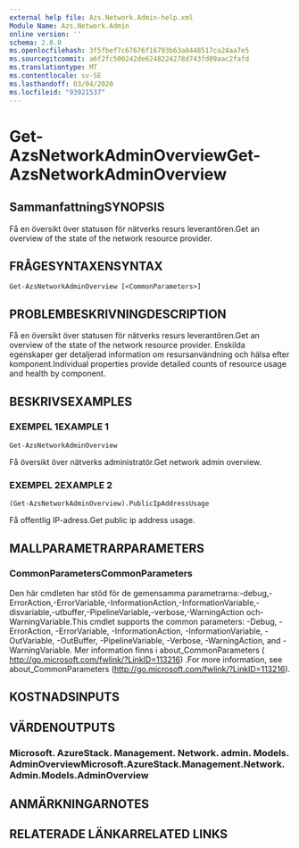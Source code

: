 ```yaml
---
external help file: Azs.Network.Admin-help.xml
Module Name: Azs.Network.Admin
online version: ''
schema: 2.0.0
ms.openlocfilehash: 3f5fbef7c67676f16793b63a8448517ca24aa7e5
ms.sourcegitcommit: a6f2fc500242de6248224278d743fd09aac2fafd
ms.translationtype: MT
ms.contentlocale: sv-SE
ms.lasthandoff: 03/04/2020
ms.locfileid: "93921537"
---
```

# <span data-ttu-id="0b14a-101">Get-AzsNetworkAdminOverview</span><span class="sxs-lookup"><span data-stu-id="0b14a-101">Get-AzsNetworkAdminOverview</span></span>

## <span data-ttu-id="0b14a-102">Sammanfattning</span><span class="sxs-lookup"><span data-stu-id="0b14a-102">SYNOPSIS</span></span>
<span data-ttu-id="0b14a-103">Få en översikt över statusen för nätverks resurs leverantören.</span><span class="sxs-lookup"><span data-stu-id="0b14a-103">Get an overview of the state of the network resource provider.</span></span>

## <span data-ttu-id="0b14a-104">FRÅGESYNTAXEN</span><span class="sxs-lookup"><span data-stu-id="0b14a-104">SYNTAX</span></span>

```
Get-AzsNetworkAdminOverview [<CommonParameters>]
```

## <span data-ttu-id="0b14a-105">PROBLEMBESKRIVNING</span><span class="sxs-lookup"><span data-stu-id="0b14a-105">DESCRIPTION</span></span>
<span data-ttu-id="0b14a-106">Få en översikt över statusen för nätverks resurs leverantören.</span><span class="sxs-lookup"><span data-stu-id="0b14a-106">Get an overview of the state of the network resource provider.</span></span> <span data-ttu-id="0b14a-107">Enskilda egenskaper ger detaljerad information om resursanvändning och hälsa efter komponent.</span><span class="sxs-lookup"><span data-stu-id="0b14a-107">Individual properties provide detailed counts of resource usage and health by component.</span></span>

## <span data-ttu-id="0b14a-108">BESKRIVS</span><span class="sxs-lookup"><span data-stu-id="0b14a-108">EXAMPLES</span></span>

### <span data-ttu-id="0b14a-109">EXEMPEL 1</span><span class="sxs-lookup"><span data-stu-id="0b14a-109">EXAMPLE 1</span></span>
```
Get-AzsNetworkAdminOverview
```

<span data-ttu-id="0b14a-110">Få översikt över nätverks administratör.</span><span class="sxs-lookup"><span data-stu-id="0b14a-110">Get network admin overview.</span></span>

### <span data-ttu-id="0b14a-111">EXEMPEL 2</span><span class="sxs-lookup"><span data-stu-id="0b14a-111">EXAMPLE 2</span></span>
```
(Get-AzsNetworkAdminOverview).PublicIpAddressUsage
```

<span data-ttu-id="0b14a-112">Få offentlig IP-adress.</span><span class="sxs-lookup"><span data-stu-id="0b14a-112">Get public ip address usage.</span></span>

## <span data-ttu-id="0b14a-113">MALLPARAMETRAR</span><span class="sxs-lookup"><span data-stu-id="0b14a-113">PARAMETERS</span></span>

### <span data-ttu-id="0b14a-114">CommonParameters</span><span class="sxs-lookup"><span data-stu-id="0b14a-114">CommonParameters</span></span>
<span data-ttu-id="0b14a-115">Den här cmdleten har stöd för de gemensamma parametrarna:-debug,-ErrorAction,-ErrorVariable,-InformationAction,-InformationVariable,-disvariable,-utbuffer,-PipelineVariable,-verbose,-WarningAction och-WarningVariable.</span><span class="sxs-lookup"><span data-stu-id="0b14a-115">This cmdlet supports the common parameters: -Debug, -ErrorAction, -ErrorVariable, -InformationAction, -InformationVariable, -OutVariable, -OutBuffer, -PipelineVariable, -Verbose, -WarningAction, and -WarningVariable.</span></span> <span data-ttu-id="0b14a-116">Mer information finns i about_CommonParameters ( http://go.microsoft.com/fwlink/?LinkID=113216) .</span><span class="sxs-lookup"><span data-stu-id="0b14a-116">For more information, see about_CommonParameters (http://go.microsoft.com/fwlink/?LinkID=113216).</span></span>

## <span data-ttu-id="0b14a-117">KOSTNADS</span><span class="sxs-lookup"><span data-stu-id="0b14a-117">INPUTS</span></span>

## <span data-ttu-id="0b14a-118">VÄRDEN</span><span class="sxs-lookup"><span data-stu-id="0b14a-118">OUTPUTS</span></span>

### <span data-ttu-id="0b14a-119">Microsoft. AzureStack. Management. Network. admin. Models. AdminOverview</span><span class="sxs-lookup"><span data-stu-id="0b14a-119">Microsoft.AzureStack.Management.Network.Admin.Models.AdminOverview</span></span>

## <span data-ttu-id="0b14a-120">ANMÄRKNINGAR</span><span class="sxs-lookup"><span data-stu-id="0b14a-120">NOTES</span></span>

## <span data-ttu-id="0b14a-121">RELATERADE LÄNKAR</span><span class="sxs-lookup"><span data-stu-id="0b14a-121">RELATED LINKS</span></span>
